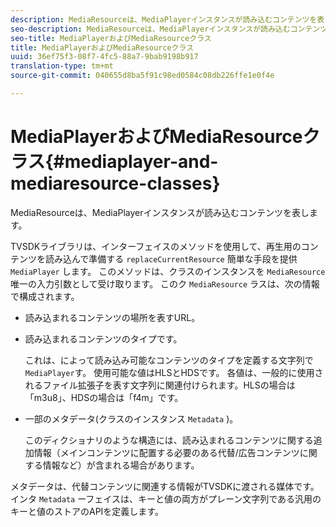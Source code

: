 ```yaml
---
description: MediaResourceは、MediaPlayerインスタンスが読み込むコンテンツを表します。
seo-description: MediaResourceは、MediaPlayerインスタンスが読み込むコンテンツを表します。
seo-title: MediaPlayerおよびMediaResourceクラス
title: MediaPlayerおよびMediaResourceクラス
uuid: 36ef75f3-08f7-4fc5-88a7-9bab9198b917
translation-type: tm+mt
source-git-commit: 040655d8ba5f91c98ed0584c08db226ffe1e0f4e

---
```



# MediaPlayerおよびMediaResourceクラス{#mediaplayer-and-mediaresource-classes}

MediaResourceは、MediaPlayerインスタンスが読み込むコンテンツを表します。

<!--<a id="section_B09A012C97454AF58CE2269B800D8027"></a>-->

TVSDKライブラリは、インターフェイスのメソッドを使用して、再生用のコンテンツを読み込んで準備する `replaceCurrentResource` 簡単な手段を提供 `MediaPlayer` します。 このメソッドは、クラスのインスタンスを `MediaResource` 唯一の入力引数として受け取ります。 このク `MediaResource` ラスは、次の情報で構成されます。

* 読み込まれるコンテンツの場所を表すURL。
* 読み込まれるコンテンツのタイプです。

   これは、によって読み込み可能なコンテンツのタイプを定義する文字列で `MediaPlayer`す。 使用可能な値はHLSとHDSです。 各値は、一般的に使用されるファイル拡張子を表す文字列に関連付けられます。HLSの場合は「m3u8」、HDSの場合は「f4m」です。
* 一部のメタデータ(クラスのインスタンス `Metadata` )。

   このディクショナリのような構造には、読み込まれるコンテンツに関する追加情報（メインコンテンツに配置する必要のある代替/広告コンテンツに関する情報など）が含まれる場合があります。

メタデータは、代替コンテンツに関連する情報がTVSDKに渡される媒体です。 インタ `Metadata` ーフェイスは、キーと値の両方がプレーン文字列である汎用のキーと値のストアのAPIを定義します。
